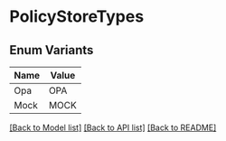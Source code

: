 # PolicyStoreTypes

## Enum Variants

| Name | Value |
|---- | -----|
| Opa | OPA |
| Mock | MOCK |


[[Back to Model list]](../README.md#documentation-for-models) [[Back to API list]](../README.md#documentation-for-api-endpoints) [[Back to README]](../README.md)


